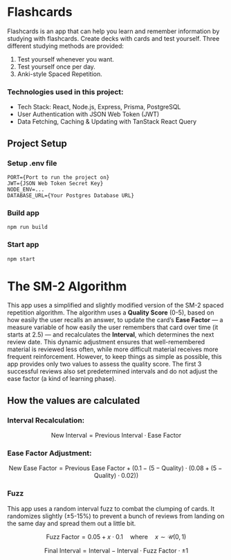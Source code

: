 # Flashcards

Flashcards is an app that can help you learn and remember information by studying with flashcards. Create decks with cards and test yourself. Three different studying methods are provided:
1. Test yourself whenever you want.
2. Test yourself once per day.
3. Anki-style Spaced Repetition.

### Technologies used in this project:
- Tech Stack: React, Node.js, Express, Prisma, PostgreSQL
- User Authentication with JSON Web Token (JWT)
- Data Fetching, Caching & Updating with TanStack React Query

## Project Setup

### Setup .env file

```
PORT={Port to run the project on}
JWT={JSON Web Token Secret Key}
NODE_ENV=...
DATABASE_URL={Your Postgres Database URL}
```

### Build app

```
npm run build
```

### Start app

```
npm start
```

# The SM-2 Algorithm

This app uses a simplified and slightly modified version of the SM-2 spaced repetition algorithm. The algorithm uses a **Quality Score** (0-5), based on how easily the user recalls an answer, to update the card’s **Ease Factor** — a measure variable of how easily the user remembers that card over time (it starts at 2.5) — and recalculates the **Interval**, which determines the next review date. This dynamic adjustment ensures that well-remembered material is reviewed less often, while more difficult material receives more frequent reinforcement. However, to keep things as simple as possible, this app provides only two values to assess the quality score. The first 3 successful reviews also set predetermined intervals and do not adjust the ease factor (a kind of learning phase).

## How the values are calculated
### Interval Recalculation:
```math
\text{New Interval}=\text{Previous Interval} \cdot \text{Ease Factor}
```

### Ease Factor Adjustment:
```math
\text{New Ease Factor}=\text{Previous Ease Factor} + (0.1 - (5 - \text{Quality}) \cdot (0.08 + (5 - \text{Quality}) \cdot 0.02))
```

### Fuzz
This app uses a random interval fuzz to combat the clumping of cards. It randomizes slightly (±5-15%) to prevent a bunch of reviews from landing on the same day and spread them out a little bit.
```math
\text{Fuzz Factor}=0.05 + x \cdot 0.1 \quad \text{} \text{} \text{} \text{where} \text{} \text{} \text{} \quad x\sim\mathcal{U}(0,1)
```
```math
\text{Final Interval}=\text{Interval} - \text{Interval} \cdot \text{Fuzz Factor} \cdot \pm1
```
